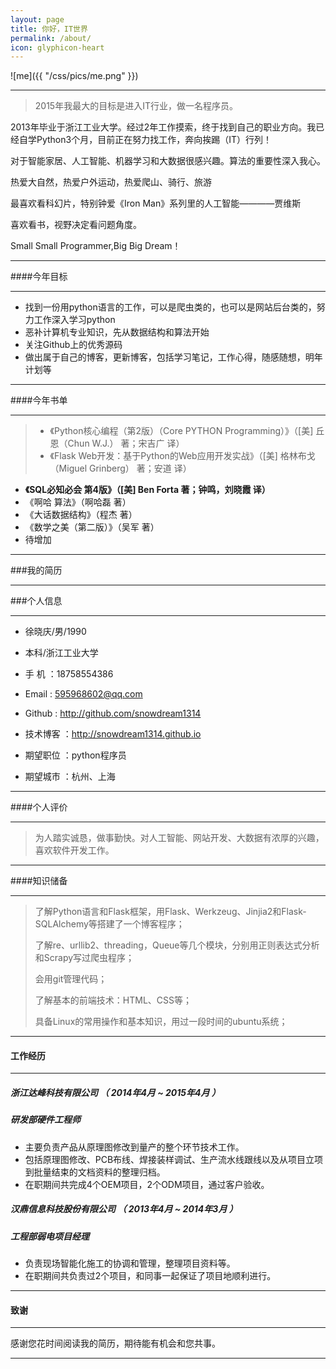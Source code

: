 ```yaml
---
layout: page
title: 你好，IT世界
permalink: /about/
icon: glyphicon-heart
---
```


![me]({{ "/css/pics/me.png" }})   

---

> 2015年我最大的目标是进入IT行业，做一名程序员。   

2013年毕业于浙江工业大学。经过2年工作摸索，终于找到自己的职业方向。我已经自学Python3个月，目前正在努力找工作，奔向挨踢（IT）行列！   

对于智能家居、人工智能、机器学习和大数据很感兴趣。算法的重要性深入我心。   

热爱大自然，热爱户外运动，热爱爬山、骑行、旅游

最喜欢看科幻片，特别钟爱《Iron Man》系列里的人工智能————贾维斯  

喜欢看书，视野决定看问题角度。 
 
Small Small Programmer,Big Big Dream！

---

####今年目标

---

* 找到一份用python语言的工作，可以是爬虫类的，也可以是网站后台类的，努力工作深入学习python
* 恶补计算机专业知识，先从数据结构和算法开始
* 关注Github上的优秀源码
* 做出属于自己的博客，更新博客，包括学习笔记，工作心得，随感随想，明年计划等

---

####今年书单

---

>* 《Python核心编程（第2版）（Core PYTHON Programming）》（[美] 丘恩（Chun W.J.） 著；宋吉广 译）
>* 《Flask Web开发：基于Python的Web应用开发实战》（[美] 格林布戈（Miguel Grinberg） 著；安道 译）

* **《SQL必知必会 第4版》（[美] Ben Forta 著；钟鸣，刘晓霞 译）**
* 《啊哈 算法》（啊哈磊 著）
* 《大话数据结构》（程杰 著）
* 《数学之美（第二版）》（吴军 著）
*  待增加

---

###我的简历

---

###个人信息

---

 - 徐晓庆/男/1990 
 - 本科/浙江工业大学 
 
 - 手    机 ：18758554386
 - Email    : 595968602@qq.com
 - Github   : http://github.com/snowdream1314 
 - 技术博客 ：http://snowdream1314.github.io
 
 - 期望职位 ：python程序员
 - 期望城市 ：杭州、上海

---

####个人评价

---

 >为人踏实诚恳，做事勤快。对人工智能、网站开发、大数据有浓厚的兴趣，喜欢软件开发工作。
>

---

####知识储备

---

 > 了解Python语言和Flask框架，用Flask、Werkzeug、Jinjia2和Flask-SQLAlchemy等搭建了一个博客程序；
> 
 > 了解re、urllib2、threading，Queue等几个模块，分别用正则表达式分析和Scrapy写过爬虫程序；
> 
 > 会用git管理代码；
>
 > 了解基本的前端技术：HTML、CSS等； 
> 
 > 具备Linux的常用操作和基本知识，用过一段时间的ubuntu系统；
> 

---

#### 工作经历

---

##### **浙江达峰科技有限公司 （ 2014年4月 ~ 2015年4月 ）**

##### 研发部硬件工程师 
- 主要负责产品从原理图修改到量产的整个环节技术工作。
- 包括原理图修改、PCB布线、焊接装样调试、生产流水线跟线以及从项目立项到批量结束的文档资料的整理归档。
- 在职期间共完成4个OEM项目，2个ODM项目，通过客户验收。

 
##### **汉鼎信息科技股份有限公司 （ 2013年4月 ~ 2014年3月 ）**

##### 工程部弱电项目经理 
- 负责现场智能化施工的协调和管理，整理项目资料等。
- 在职期间共负责过2个项目，和同事一起保证了项目地顺利进行。

---

#### 致谢

---

感谢您花时间阅读我的简历，期待能有机会和您共事。

---